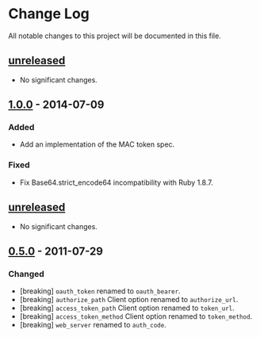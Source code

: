 # Change Log
All notable changes to this project will be documented in this file.

## [unreleased]
- No significant changes.

## [1.0.0] - 2014-07-09

### Added
- Add an implementation of the MAC token spec.

### Fixed
- Fix Base64.strict_encode64 incompatibility with Ruby 1.8.7.

## [unreleased]
- No significant changes.

## [0.5.0] - 2011-07-29

### Changed
- [breaking] `oauth_token` renamed to `oauth_bearer`.
- [breaking] `authorize_path` Client option renamed to `authorize_url`.
- [breaking] `access_token_path` Client option renamed to `token_url`.
- [breaking] `access_token_method` Client option renamed to `token_method`.
- [breaking] `web_server` renamed to `auth_code`.

[unreleased]: https://github.com/intridea/oauth2/compare/v1.0.0...HEAD
[1.0.0]: https://github.com/intridea/oauth2/compare/v0.9.4...v1.0.0
[0.5.0]: https://github.com/intridea/oauth2/compare/v0.4.1...v0.5.0
